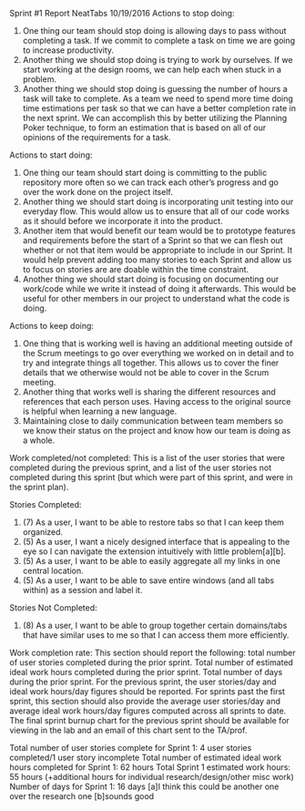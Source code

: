 Sprint #1 Report
NeatTabs
10/19/2016
Actions to stop doing:
1. One thing our team should stop doing is allowing days to pass without completing a task. If we commit to complete a task on time we are going to increase productivity.
2. Another thing we should stop doing is trying to work by ourselves. If we start working at the design rooms, we can help each when stuck in a problem.
3. Another thing we should stop doing is guessing the number of hours a task will take to complete. As a team we need to spend more time doing time estimations per task so that we can have a better completion rate in the next sprint. We can accomplish this by better utilizing the Planning Poker technique, to form an estimation that is based on all of our opinions of the requirements for a task.


Actions to start doing:
1. One thing our team should start doing is committing to the public repository more often so we can track each other’s progress and go over the work done on the project itself.
2. Another thing we should start doing is incorporating unit testing into our everyday flow. This would allow us to ensure that all of our code works as it should before we incorporate it into the product.
3. Another item that would benefit our team would be to prototype features and requirements before the start of a Sprint so that we can flesh out whether or not that item would be appropriate to include in our Sprint. It would help prevent adding too many stories to each Sprint and allow us to focus on stories are are doable within the time constraint.
4. Another thing we should start doing is focusing on documenting our work/code while we write it instead of doing it afterwards. This would be useful for other members in our project to understand what the code is doing.


Actions to keep doing:
1. One thing that is working well is having an additional meeting outside of the Scrum meetings to go over everything we worked on in detail and to try and integrate things all together. This allows us to cover the finer details that we otherwise would not be able to cover in the Scrum meeting.
2. Another thing that works well is sharing the different resources and references that each person uses. Having access to the original source is helpful when learning a new language.
3. Maintaining close to daily communication between team members so we know their status on the project and know how our team is doing as a whole.


Work completed/not completed:
This is a list of the user stories that were completed during the previous sprint, and a list of the user stories not completed during this sprint (but which were part of this sprint, and were in the sprint plan).


Stories Completed:
1. (7) As a user, I want to be able to restore tabs so that I can keep them organized.
2. (5) As a user, I want a nicely designed interface that is appealing to the eye so I can navigate the extension intuitively with little problem[a][b].
3. (5) As a user, I want to be able to easily aggregate all my links in one central location.
4. (5) As a user, I want to be able to save entire windows (and all tabs within) as a session and label it.


Stories Not Completed:
1. (8) As a user, I want to be able to group together certain domains/tabs that have similar uses to me so that I can access them more efficiently.


Work completion rate:
This section should report the following: total number of user stories completed during the prior sprint. Total number of estimated ideal work hours completed during the prior sprint. Total number of days during the prior sprint. For the previous sprint, the user stories/day and ideal         work hours/day figures should be reported. For sprints past the first sprint, this section should also provide the average user stories/day and average ideal work hours/day figures computed across all sprints to date. The final sprint burnup chart for the previous sprint should be available for viewing in the lab and an email of this chart sent to the TA/prof.


Total number of user stories complete for Sprint 1: 4 user stories completed/1 user story incomplete
Total number of estimated ideal work hours completed for Sprint 1: 62 hours
Total Sprint 1 estimated work hours: 55 hours (+additional hours for individual research/design/other misc work)
Number of days for Sprint 1: 16 days
[a]I think this could be another one over the research one
[b]sounds good